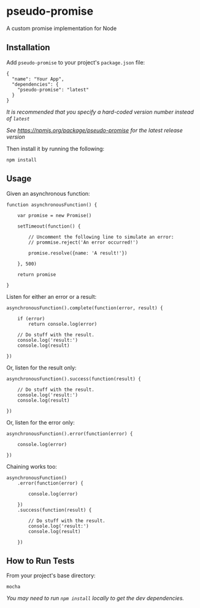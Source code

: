 # pseudo-promise

A custom promise implementation for Node


## Installation

Add `pseudo-promise` to your project's `package.json` file:
```
{
  "name": "Your App",
  "dependencies": {
    "pseudo-promise": "latest"
  }
}
```
*It is recommended that you specify a hard-coded version number instead of `latest`*

*See https://npmjs.org/package/pseudo-promise for the latest release version*


Then install it by running the following:
```
npm install
```


## Usage

Given an asynchronous function:
```
function asynchronousFunction() {

	var promise = new Promise()

	setTimeout(function() {

		// Uncomment the following line to simulate an error:
		// prommise.reject('An error occurred!')

		promise.resolve({name: 'A result!'})

	}, 500)

	return promise
	
}
```

Listen for either an error or a result:
```
asynchronousFunction().complete(function(error, result) {

	if (error)
		return console.log(error)

	// Do stuff with the result.
	console.log('result:')
	console.log(result)

})
```

Or, listen for the result only:
```
asynchronousFunction().success(function(result) {

	// Do stuff with the result.
	console.log('result:')
	console.log(result)

})
```

Or, listen for the error only:
```
asynchronousFunction().error(function(error) {

	console.log(error)

})
```

Chaining works too:
```
asynchronousFunction()
	.error(function(error) {

		console.log(error)

	})
	.success(function(result) {

		// Do stuff with the result.
		console.log('result:')
		console.log(result)

	})
```


## How to Run Tests

From your project's base directory:
```
mocha
```
*You may need to run `npm install` locally to get the dev dependencies.*